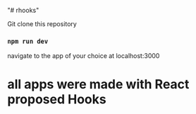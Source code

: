 
"# rhooks" 

Git clone this repository

### `npm run dev`

navigate to the app of your choice at localhost:3000

# all apps were made with React proposed Hooks

